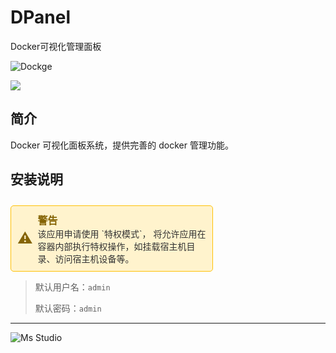 # DPanel

Docker可视化管理面板

![Dockge](https://file.lifebus.top/imgs/dpanel_cover.png)

![](https://img.shields.io/badge/%E6%96%B0%E7%96%86%E8%90%8C%E6%A3%AE%E8%BD%AF%E4%BB%B6%E5%BC%80%E5%8F%91%E5%B7%A5%E4%BD%9C%E5%AE%A4-%E6%8F%90%E4%BE%9B%E6%8A%80%E6%9C%AF%E6%94%AF%E6%8C%81-blue)

## 简介

Docker 可视化面板系统，提供完善的 docker 管理功能。

## 安装说明

<div style="border: 1px solid #FFC107; padding: 10px; border-radius: 5px; color: #856404; background-color: #FFF3CD; display: inline-block; width: 100%; max-width: 60%; margin-top: 10px;">
    <div style="display: flex; align-items: center;">
        <span style="font-size: 24px; margin-right: 8px;">⚠️</span>
        <div>
            <strong style="font-size: 16px;">警告</strong><br>
            <span style="font-size: 14px; color: #333;">该应用申请使用 `特权模式`， 将允许应用在容器内部执行特权操作，如挂载宿主机目录、访问宿主机设备等。</span>
        </div>
    </div>
</div>

> 默认用户名：`admin`
>
> 默认密码：`admin`

---

![Ms Studio](https://file.lifebus.top/imgs/ms_blank_001.png)
